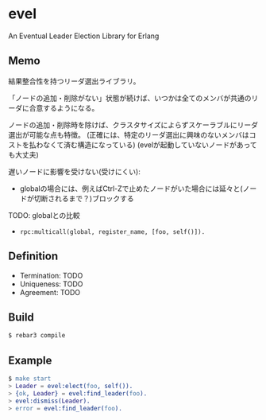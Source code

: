 evel
=====

An Eventual Leader Election Library for Erlang

Memo
----

結果整合性を持つリーダ選出ライブラリ。

「ノードの追加・削除がない」状態が続けば、いつかは全てのメンバが共通のリーダに合意するようになる。

ノードの追加・削除時を除けば、クラスタサイズによらずスケーラブルにリーダ選出が可能な点も特徴。
(正確には、特定のリーダ選出に興味のないメンバはコストを払わなくて済む構造になっている)
(evelが起動していないノードがあっても大丈夫)

遅いノードに影響を受けない(受けにくい):
- globalの場合には、例えばCtrl-Zで止めたノードがいた場合には延々と(ノードが切断されるまで？)ブロックする

TODO: globalとの比較
- `rpc:multicall(global, register_name, [foo, self()]).`

Definition
----------

- Termination: TODO
- Uniqueness: TODO
- Agreement: TODO

Build
-----

```sh
$ rebar3 compile
```

Example
-------

```erlang
$ make start
> Leader = evel:elect(foo, self()).
> {ok, Leader} = evel:find_leader(foo).
> evel:dismiss(Leader).
> error = evel:find_leader(foo).
```
